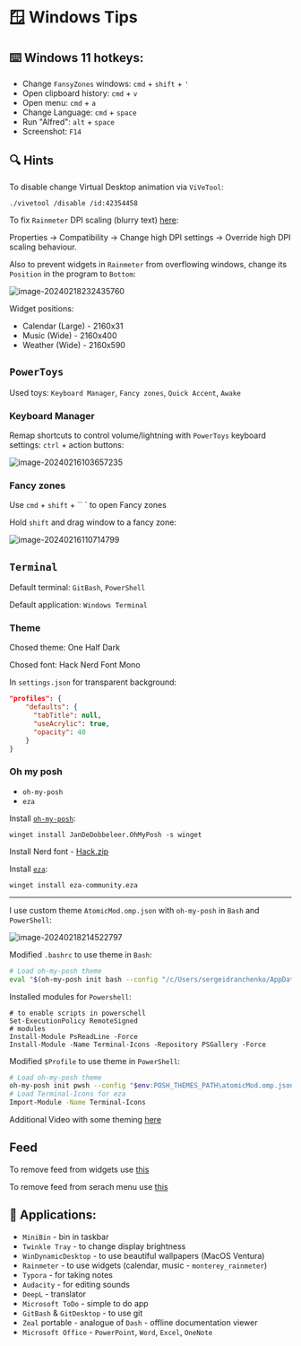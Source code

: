 # 🪟 Windows Tips

## ⌨️ Windows 11 hotkeys:

- Change `FansyZones` windows: `cmd` + `shift` + `'`
- Open clipboard history: `cmd` + `v`
- Open menu: `cmd` + `a`
- Change Language: `cmd` + `space`
- Run "Alfred": `alt` + `space`
- Screenshot: `F14`

## 🔍 Hints

To disable change Virtual Desktop animation via `ViVeTool`:

```shell
./vivetool /disable /id:42354458
```

To fix `Rainmeter` DPI scaling (blurry text) [here](https://forum.rainmeter.net/viewtopic.php?t=22272):

Properties -> Compatibility -> Change high DPI settings -> Override high DPI scaling behaviour.

Also to prevent widgets in `Rainmeter` from overflowing windows, change its `Position` in the program to `Bottom`:

![image-20240218232435760](./img/image-20240218232435760.png)

Widget positions:

- Calendar (Large) - 2160x31
- Music (Wide) - 2160x400
- Weather (Wide) - 2160x590

## `PowerToys`

Used toys: `Keyboard Manager`, `Fancy zones`, `Quick Accent`, `Awake`

### Keyboard Manager

Remap shortcuts to control volume/lightning with `PowerToys` keyboard settings: `ctrl` + action buttons:

![image-20240216103657235](./img/image-20240216103657235.png)

### Fancy zones

Use `cmd` + `shift` + `` ` to open Fancy zones 

Hold `shift` and drag window to a fancy zone:

![image-20240216110714799](./img/image-20240216110714799.png)

## `Terminal`

Default terminal: `GitBash`, `PowerShell`

Default application: `Windows Terminal`

### Theme

Chosed theme: One Half Dark

Chosed font: Hack Nerd Font Mono

In `settings.json` for transparent background: 

```json
"profiles": {
    "defaults": {
      "tabTitle": null,
      "useAcrylic": true,
      "opacity": 40
    }
}
```

### Oh my posh

- `oh-my-posh`
- `eza`

Install [`oh-my-posh`](https://ohmyposh.dev/):

```shell
winget install JanDeDobbeleer.OhMyPosh -s winget
```

Install Nerd font - [Hack.zip](https://github.com/ryanoasis/nerd-fonts/releases/tag/v3.1.1)

Install [`eza`](https://eza.rocks/):

```shell
winget install eza-community.eza
```

---

I use custom theme `AtomicMod.omp.json` with `oh-my-posh` in `Bash` and `PowerShell`:

![image-20240218214522797](./img/image-20240218214522797.png)

Modified `.bashrc` to use theme in `Bash`:

```sh
# Load oh-my-posh theme
eval "$(oh-my-posh init bash --config "/c/Users/sergeidranchenko/AppData/Local/Programs/oh-my-posh/themes/atomicMod.omp.json")"
```

Installed modules for `Powershell`:

```shell
# to enable scripts in powerschell
Set-ExecutionPolicy RemoteSigned
# modules
Install-Module PsReadLine -Force
Install-Module -Name Terminal-Icons -Repository PSGallery -Force
```

Modified `$Profile` to use theme in `PowerShell`:

```sh
# Load oh-my-posh theme
oh-my-posh init pwsh --config "$env:POSH_THEMES_PATH\atomicMod.omp.json" | Invoke-Expression
# Load Terminal-Icons for eza
Import-Module -Name Terminal-Icons
```

Additional Video with some theming [here](https://www.youtube.com/watch?v=5-aK2_WwrmM)

## Feed

To remove feed from widgets use [this](https://pureinfotech.com/disable-news-feed-widgets-windows-11)

To remove feed from serach menu use [this](https://answers.microsoft.com/en-us/windows/forum/all/how-to-remove-the-newsfeed-from-the-search-menu-on/401e97d4-23ea-4f3b-b635-865c95eb5f21)

## 🦄 Applications:

- `MiniBin` - bin in taskbar
- `Twinkle Tray` - to change display brightness
- `WinDynamicDesktop` - to use beautiful wallpapers (MacOS Ventura)
- `Rainmeter` - to use widgets (calendar, music - `monterey_rainmeter`)
- `Typora` - for taking notes
- `Audacity` - for editing sounds
- `DeepL` - translator
- `Microsoft ToDo` - simple to do app
- `GitBash` & `GitDesktop` - to use git
- `Zeal` portable - analogue of `Dash` - offline documentation viewer
- `Microsoft Office` - `PowerPoint`, `Word`, `Excel`, `OneNote`
